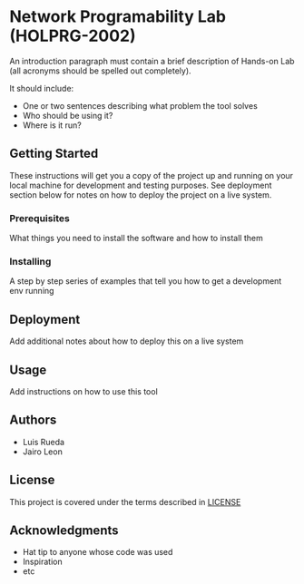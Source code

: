 # Network Programability Lab (HOLPRG-2002)

An introduction paragraph must contain a brief description of Hands-on Lab (all acronyms should be spelled out completely).

It should include:

- One or two sentences describing what problem the tool solves
- Who should be using it?
- Where is it run?

## Getting Started

These instructions will get you a copy of the project up and running on your local machine for development and testing purposes.
See deployment section below for notes on how to deploy the project on a live system.

### Prerequisites

What things you need to install the software and how to install them

### Installing

A step by step series of examples that tell you how to get a development env running

## Deployment

Add additional notes about how to deploy this on a live system

## Usage

Add instructions on how to use this tool

## Authors

- Luis Rueda
- Jairo Leon

## License

This project is covered under the terms described in [LICENSE](./LICENSE)

## Acknowledgments

- Hat tip to anyone whose code was used
- Inspiration
- etc
